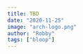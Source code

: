 ```yaml
---
title: TBD
date: "2020-11-25"
image: "arch-logo.png"
author: "Robby"
tags: ["bloop"]
---
```

<!---->
<!-- ## Install using yay -->
<!---->
<!-- ``` -->
<!-- yay -S mongodb-bin -->
<!-- ``` -->
<!---->
<!-- If you see this error: -->
<!---->
<!-- ``` -->
<!-- ==> PGP keys need importing: -->
<!--  -> 27EDEAF22F3ABCEB50DB9A125CC908FDB71E12C2, required by: libcurl-openssl-1.0 -->
<!-- ==> Import? [Y/n] y -->
<!-- :: Importing keys with gpg...... -->
<!-- gpg: keyserver receive failed: General error -->
<!-- ==> Error: Problem importing keys -->
<!-- ``` -->
<!---->
<!-- Just receive the key using: -->
<!---->
<!-- ``` -->
<!-- gpg --recv-keys --keyserver hkp://keyserver.ubuntu.com:80 --recv 27EDEAF22F3ABCEB50DB9A125CC908FDB71E12C2 -->
<!-- ``` -->
<!---->
<!-- ## Start or enable the service -->
<!---->
<!-- ``` -->
<!-- systemctl enable mongodb -->
<!---->
<!-- systemctl start mongodb -->
<!-- ``` -->
<!---->
<!-- ## Run mongo -->
<!---->
<!-- ``` -->
<!-- mongo -->
<!-- ``` -->
<!---->
<!-- ## Exit -->
<!---->
<!-- ``` -->
<!-- exit -->
<!-- ``` -->

